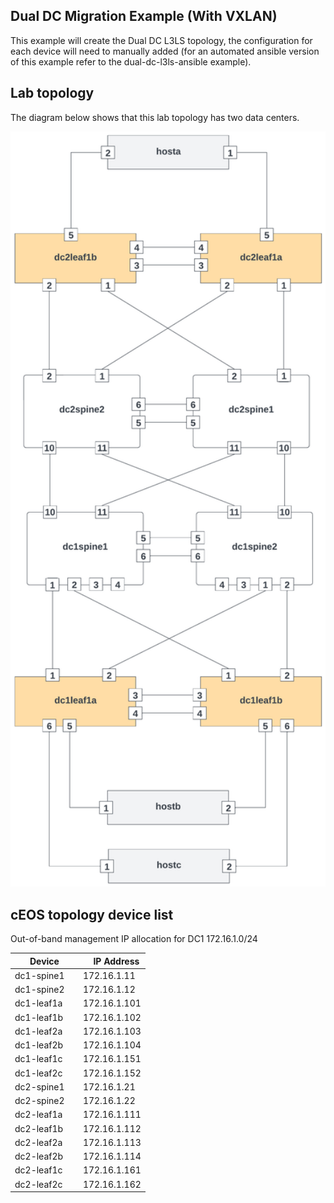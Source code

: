 ## Dual DC Migration Example (With VXLAN)


This example will create the Dual DC L3LS topology, the configuration for each device will need to manually added (for an automated ansible version of this example refer to the dual-dc-l3ls-ansible example).

## Lab topology

The diagram below shows that this lab topology has two data centers. 

<p align="center">
  <img src="/docs/imgs/dualdctopology.png" alt="Lab Topology" width="800"/>
</p>

## cEOS topology device list

Out-of-band management IP allocation for DC1	172.16.1.0/24


| Device | IP Address |
| ------ | ------------ |
| dc1-spine1 |172.16.1.11 |
| dc1-spine2 |172.16.1.12 |
| dc1-leaf1a  |172.16.1.101 |
| dc1-leaf1b  |172.16.1.102 |
| dc1-leaf2a  |172.16.1.103 |
| dc1-leaf2b  |172.16.1.104 |
| dc1-leaf1c  |172.16.1.151 |
| dc1-leaf2c  |172.16.1.152 |
| dc2-spine1 |172.16.1.21 |
| dc2-spine2 |172.16.1.22 |
| dc2-leaf1a  |172.16.1.111 |
| dc2-leaf1b  |172.16.1.112 |
| dc2-leaf2a  |172.16.1.113 |
| dc2-leaf2b |172.16.1.114 |
| dc2-leaf1c  |172.16.1.161 |
| dc2-leaf2c  |172.16.1.162 |



